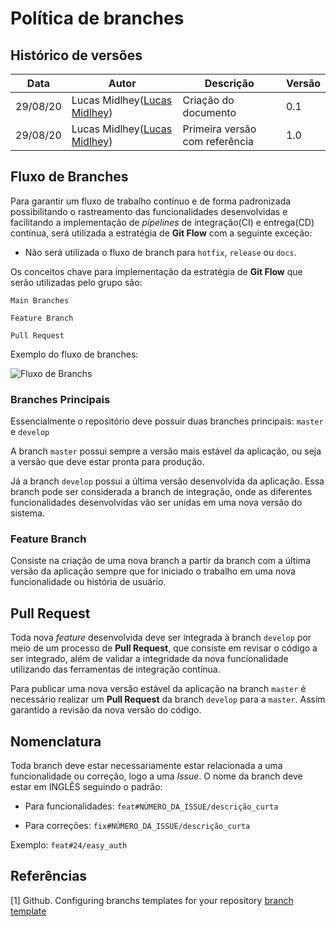 
# Política de branches

## Histórico de versões

| Data     | Autor         | Descrição            | Versão |
| -------- | ------------- | -------------------- | ------ |
| 29/08/20 | Lucas Midlhey(<a target="blank" href="https://github.com/lucasmidlhey">Lucas Midlhey</a>) | Criação do documento | 0.1    |
| 29/08/20 | Lucas Midlhey(<a target="blank" href="https://github.com/lucasmidlhey">Lucas Midlhey</a>) | Primeira versão com referência | 1.0    |

## Fluxo de Branches

Para garantir um fluxo de trabalho contínuo e de forma padronizada possibilitando o rastreamento das funcionalidades desenvolvidas e facilitando a implementação de _pipelines_ de integração(CI) e entrega(CD) contínua, será utilizada a estratégia de **Git Flow** com a seguinte exceção:

- Não será utilizada o fluxo de branch para `hotfix`, `release` ou `docs`.

Os conceitos chave para implementação da estratégia de **Git Flow** que serão utilizadas pelo grupo são:

`Main Branches`

`Feature Branch`

`Pull Request`

Exemplo do fluxo de branches:

![Fluxo de Branchs](https://i.imgur.com/hUZvZ7p.png)

### Branches Principais

Essencialmente o repositório deve possuir duas branches principais: `master` e `develop`

A branch `master` possui sempre a versão mais estável da aplicação, ou seja a versão que deve estar pronta para produção.

Já a branch `develop` possui a última versão desenvolvida da aplicação. Essa branch pode ser considerada a branch de integração, onde as diferentes funcionalidades desenvolvidas vão ser unidas em uma nova versão do sistema.

### Feature Branch

Consiste na criação de uma nova branch a partir da branch com a última versão da aplicação sempre que for iniciado o trabalho em uma nova funcionalidade ou história de usuário.

## Pull Request

Toda nova _feature_ desenvolvida deve ser integrada à branch `develop` por meio de um processo de **Pull Request**, que consiste em revisar o código a ser integrado, além de validar a integridade da nova funcionalidade utilizando das ferramentas de integração contínua.

Para publicar uma nova versão estável da aplicação na branch `master` é necessário realizar um **Pull Request** da branch `develop` para a `master`. Assim garantido a revisão da nova versão do código.

## Nomenclatura

Toda branch deve estar necessariamente estar relacionada a uma funcionalidade ou correção, logo a uma _Issue_. O nome da branch deve estar em INGLÊS seguindo o padrão:

- Para funcionalidades: `feat#NÚMERO_DA_ISSUE/descrição_curta`

- Para correções: `fix#NÚMERO_DA_ISSUE/descrição_curta`

Exemplo: `feat#24/easy_auth`


## Referências

[1] Github. Configuring branchs templates for your repository [branch template](https://education.github.community/t/templates-and-branches/49615)
